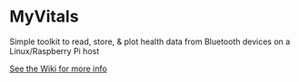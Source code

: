 # MyVitals
Simple toolkit to read, store, &amp; plot health data from Bluetooth devices on a Linux/Raspberry Pi host

[See the Wiki for more info](../../wiki)
